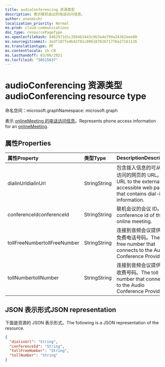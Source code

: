 ```yaml
---
title: audioConferencing 资源类型
description: 表示联机会议的电话访问信息。
author: ananmishr
localization_priority: Normal
ms.prod: cloud-communications
doc_type: resourcePageType
ms.openlocfilehash: 9462971d1c2694b3443c9b3a4e799a24362eee80
ms.sourcegitcommit: 3edf187fe4b42f81c09610782671776a27161126
ms.translationtype: MT
ms.contentlocale: zh-CN
ms.lasthandoff: 03/06/2021
ms.locfileid: "50515637"
---
```

# <a name="audioconferencing-resource-type"></a><span data-ttu-id="e11ab-103">audioConferencing 资源类型</span><span class="sxs-lookup"><span data-stu-id="e11ab-103">audioConferencing resource type</span></span>

<span data-ttu-id="e11ab-104">命名空间：microsoft.graph</span><span class="sxs-lookup"><span data-stu-id="e11ab-104">Namespace: microsoft.graph</span></span>

<span data-ttu-id="e11ab-105">表示 [onlineMeeting 的电话访问信息](onlinemeeting.md)。</span><span class="sxs-lookup"><span data-stu-id="e11ab-105">Represents phone access information for an [onlineMeeting](onlinemeeting.md).</span></span>

## <a name="properties"></a><span data-ttu-id="e11ab-106">属性</span><span class="sxs-lookup"><span data-stu-id="e11ab-106">Properties</span></span>

| <span data-ttu-id="e11ab-107">属性</span><span class="sxs-lookup"><span data-stu-id="e11ab-107">Property</span></span>            | <span data-ttu-id="e11ab-108">类型</span><span class="sxs-lookup"><span data-stu-id="e11ab-108">Type</span></span>    | <span data-ttu-id="e11ab-109">Description</span><span class="sxs-lookup"><span data-stu-id="e11ab-109">Description</span></span>                                                                    |
|:--------------------|:--------|:-------------------------------------------------------------------------------|
| <span data-ttu-id="e11ab-110">dialinUrl</span><span class="sxs-lookup"><span data-stu-id="e11ab-110">dialinUrl</span></span>           | <span data-ttu-id="e11ab-111">String</span><span class="sxs-lookup"><span data-stu-id="e11ab-111">String</span></span>  | <span data-ttu-id="e11ab-112">包含拨入信息的可从外部访问的网页的 URL。</span><span class="sxs-lookup"><span data-stu-id="e11ab-112">A URL to the externally-accessible web page that contains dial-in information.</span></span> |
| <span data-ttu-id="e11ab-113">conferenceId</span><span class="sxs-lookup"><span data-stu-id="e11ab-113">conferenceId</span></span>        | <span data-ttu-id="e11ab-114">String</span><span class="sxs-lookup"><span data-stu-id="e11ab-114">String</span></span>  | <span data-ttu-id="e11ab-115">联机会议的会议 ID。</span><span class="sxs-lookup"><span data-stu-id="e11ab-115">The conference id of the online meeting.</span></span>      |
| <span data-ttu-id="e11ab-116">tollFreeNumber</span><span class="sxs-lookup"><span data-stu-id="e11ab-116">tollFreeNumber</span></span>      | <span data-ttu-id="e11ab-117">String</span><span class="sxs-lookup"><span data-stu-id="e11ab-117">String</span></span>  | <span data-ttu-id="e11ab-118">连接到音频会议提供商的免费电话号码。</span><span class="sxs-lookup"><span data-stu-id="e11ab-118">The toll-free number that connects to the Audio Conference Provider.</span></span>              |
| <span data-ttu-id="e11ab-119">tollNumber</span><span class="sxs-lookup"><span data-stu-id="e11ab-119">tollNumber</span></span>          | <span data-ttu-id="e11ab-120">String</span><span class="sxs-lookup"><span data-stu-id="e11ab-120">String</span></span>  | <span data-ttu-id="e11ab-121">连接到音频会议提供商的收费号码。</span><span class="sxs-lookup"><span data-stu-id="e11ab-121">The toll number that connects to the Audio Conference Provider.</span></span>                   |

## <a name="json-representation"></a><span data-ttu-id="e11ab-122">JSON 表示形式</span><span class="sxs-lookup"><span data-stu-id="e11ab-122">JSON representation</span></span>

<span data-ttu-id="e11ab-123">下面是资源的 JSON 表示形式。</span><span class="sxs-lookup"><span data-stu-id="e11ab-123">The following is a JSON representation of the resource.</span></span>

<!-- {
  "blockType": "resource",
  "optionalProperties": [

  ],
  "@odata.type": "microsoft.graph.audioConferencing"
}-->
```json
{
  "dialinUrl": "String",
  "conferenceId": "String",
  "tollFreeNumber": "String",
  "tollNumber": "String"
}
```

<!-- uuid: 8fcb5dbc-d5aa-4681-8e31-b001d5168d79
2015-10-25 14:57:30 UTC -->
<!--
{
  "type": "#page.annotation",
  "description": "audioConferencing resource",
  "keywords": "",
  "section": "documentation",
  "tocPath": "",
  "suppressions": []
}
-->

